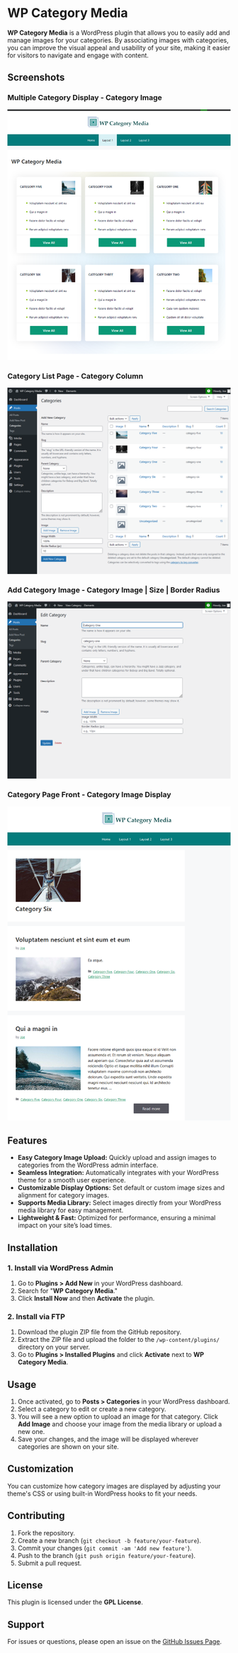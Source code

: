 # WP Category Media

**WP Category Media** is a WordPress plugin that allows you to easily add and manage images for your categories. By associating images with categories, you can improve the visual appeal and usability of your site, making it easier for visitors to navigate and engage with content.

## Screenshots

### Multiple Category Display - Category Image

![WPCM Screenshot](docs/github/assets/Screenshot_1.png)

### Category List Page - Category Column

![WPCM Screenshot](docs/github/assets/Screenshot_2.png)

### Add Category Image - Category Image | Size | Border Radius

![WPCM Screenshot](docs/github/assets/Screenshot_3.png)

### Category Page Front - Category Image Display

![WPCM Screenshot](docs/github/assets/Screenshot_4.png)

## Features

- **Easy Category Image Upload:** Quickly upload and assign images to categories from the WordPress admin interface.
- **Seamless Integration:** Automatically integrates with your WordPress theme for a smooth user experience.
- **Customizable Display Options:** Set default or custom image sizes and alignment for category images.
- **Supports Media Library:** Select images directly from your WordPress media library for easy management.
- **Lightweight & Fast:** Optimized for performance, ensuring a minimal impact on your site’s load times.

## Installation

### 1. Install via WordPress Admin

1. Go to **Plugins > Add New** in your WordPress dashboard.
2. Search for "**WP Category Media**."
3. Click **Install Now** and then **Activate** the plugin.

### 2. Install via FTP

1. Download the plugin ZIP file from the GitHub repository.
2. Extract the ZIP file and upload the folder to the `/wp-content/plugins/` directory on your server.
3. Go to **Plugins > Installed Plugins** and click **Activate** next to **WP Category Media**.

## Usage

1. Once activated, go to **Posts > Categories** in your WordPress dashboard.
2. Select a category to edit or create a new category.
3. You will see a new option to upload an image for that category. Click **Add Image** and choose your image from the media library or upload a new one.
4. Save your changes, and the image will be displayed wherever categories are shown on your site.

## Customization

You can customize how category images are displayed by adjusting your theme's CSS or using built-in WordPress hooks to fit your needs.

## Contributing

1. Fork the repository.
2. Create a new branch (`git checkout -b feature/your-feature`).
3. Commit your changes (`git commit -am 'Add new feature'`).
4. Push to the branch (`git push origin feature/your-feature`).
5. Submit a pull request.

## License

This plugin is licensed under the **GPL License**.

## Support

For issues or questions, please open an issue on the [GitHub Issues Page](https://github.com/njengah/wp-category-media/issues).
